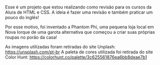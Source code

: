 Esse é um projeto que estou realizando como revisão para os cursos da Alura de HTML e CSS.
A ideia é fazer uma revisão e também praticar um pouco do inglês!

Por esse motivo, foi inventado a Phantom Phi, uma pequena loja local em Nova Iorque de uma garota
alternativa que começou a criar suas próprias roupas no porão da casa!

As imagens utilizadas foram retiradas do site Unplash: https://unsplash.com/pt-br
A paleta de cores utilizada foi retirada do site Color Hunt: https://colorhunt.co/palette/3c625561876ea6bb8deae7b1